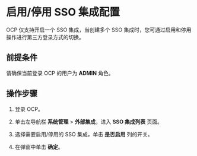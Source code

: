 # 启用/停用 SSO 集成配置

OCP 仅支持开启一个 SSO 集成，当创建多个 SSO 集成时，您可通过启用和停用操作进行第三方登录方式的切换。

## 前提条件

请确保当前登录 OCP 的用户为 **ADMIN** 角色。

## 操作步骤

1. 登录 OCP。

2. 单击左导航栏 **系统管理** > **外部集成**，进入 **SSO 集成列表** 页面。

3. 选择需要启用/停用的 SSO 集成，单击 **是否启用** 列的开关。

4. 在弹窗中单击 **确定**。
